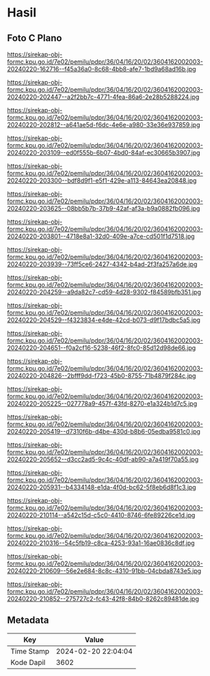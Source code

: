 # Hasil

## Foto C Plano

https://sirekap-obj-formc.kpu.go.id/7e02/pemilu/pdpr/36/04/16/20/02/3604162002003-20240220-162716--f45a36a0-8c68-4bb8-afe7-1bd9a68ad16b.jpg

https://sirekap-obj-formc.kpu.go.id/7e02/pemilu/pdpr/36/04/16/20/02/3604162002003-20240220-202447--a2f2bb7c-4771-4fea-86a6-2e28b5288224.jpg

https://sirekap-obj-formc.kpu.go.id/7e02/pemilu/pdpr/36/04/16/20/02/3604162002003-20240220-202812--a641ae5d-f6dc-4e6e-a980-33e36e937859.jpg

https://sirekap-obj-formc.kpu.go.id/7e02/pemilu/pdpr/36/04/16/20/02/3604162002003-20240220-203109--ed0f555b-6b07-4bd0-84af-ec30665b3907.jpg

https://sirekap-obj-formc.kpu.go.id/7e02/pemilu/pdpr/36/04/16/20/02/3604162002003-20240220-203300--bdf8d9f1-e5f1-429e-a113-84643ea20848.jpg

https://sirekap-obj-formc.kpu.go.id/7e02/pemilu/pdpr/36/04/16/20/02/3604162002003-20240220-203625--08bb5b7b-37b9-42af-af3a-b9a0882fb096.jpg

https://sirekap-obj-formc.kpu.go.id/7e02/pemilu/pdpr/36/04/16/20/02/3604162002003-20240220-203801--4718e8a1-32d0-409e-a7ce-cd501f1d7518.jpg

https://sirekap-obj-formc.kpu.go.id/7e02/pemilu/pdpr/36/04/16/20/02/3604162002003-20240220-203939--73ff5ce6-2427-4342-b4ad-2f3fa257a6de.jpg

https://sirekap-obj-formc.kpu.go.id/7e02/pemilu/pdpr/36/04/16/20/02/3604162002003-20240220-204259--a9da82c7-cd59-4d28-9302-f84589bfb351.jpg

https://sirekap-obj-formc.kpu.go.id/7e02/pemilu/pdpr/36/04/16/20/02/3604162002003-20240220-204529--f4323834-e4de-42cd-b073-d9f17bdbc5a5.jpg

https://sirekap-obj-formc.kpu.go.id/7e02/pemilu/pdpr/36/04/16/20/02/3604162002003-20240220-204651--f0a2cf16-5238-46f2-8fc0-85d12d98de66.jpg

https://sirekap-obj-formc.kpu.go.id/7e02/pemilu/pdpr/36/04/16/20/02/3604162002003-20240220-204826--2bfff9dd-f723-45b0-8755-71b4879f284c.jpg

https://sirekap-obj-formc.kpu.go.id/7e02/pemilu/pdpr/36/04/16/20/02/3604162002003-20240220-205225--027778a9-457f-43fd-8270-e1a324b1d7c5.jpg

https://sirekap-obj-formc.kpu.go.id/7e02/pemilu/pdpr/36/04/16/20/02/3604162002003-20240220-205419--d7310f6b-d4be-430d-b8b6-05edba9581c0.jpg

https://sirekap-obj-formc.kpu.go.id/7e02/pemilu/pdpr/36/04/16/20/02/3604162002003-20240220-205652--d3cc2ad5-9c4c-40df-ab90-a7a419f70a55.jpg

https://sirekap-obj-formc.kpu.go.id/7e02/pemilu/pdpr/36/04/16/20/02/3604162002003-20240220-205931--b4334148-e1da-4f0d-bc62-5f8eb6d8f1c3.jpg

https://sirekap-obj-formc.kpu.go.id/7e02/pemilu/pdpr/36/04/16/20/02/3604162002003-20240220-210114--a542c15d-c5c0-4410-8746-6fe89226ce1d.jpg

https://sirekap-obj-formc.kpu.go.id/7e02/pemilu/pdpr/36/04/16/20/02/3604162002003-20240220-210316--54c5fb19-c8ca-4253-93a1-16ae0836c8df.jpg

https://sirekap-obj-formc.kpu.go.id/7e02/pemilu/pdpr/36/04/16/20/02/3604162002003-20240220-210609--56e2e684-8c8c-4310-91bb-04cbda8743e5.jpg

https://sirekap-obj-formc.kpu.go.id/7e02/pemilu/pdpr/36/04/16/20/02/3604162002003-20240220-210852--275727c2-fc43-42f8-84b0-8262c89481de.jpg


## Metadata

| Key        | Value               |
| ---------- | ------------------- |
| Time Stamp | 2024-02-20 22:04:04 |
| Kode Dapil | 3602                |



